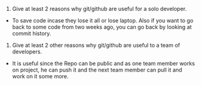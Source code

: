 1. Give at least 2 reasons why git/github are useful for a solo developer.

- To save code incase they lose it all or lose laptop. Also if you want to go back to some code from two weeks ago, you can go back by looking at commit history.

1. Give at least 2 other reasons why git/github are useful to a team of developers.

- It is useful since the Repo can be public and as one team member works on project, he can push it and the next team member can pull it and work on it some more.

<!-- Correct, multiple people can work on the same project at one time -->